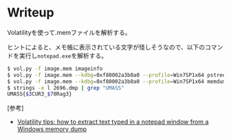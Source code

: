 # Writeup

Volatilityを使って.memファイルを解析する。

ヒントによると、メモ帳に表示されている文字が怪しそうなので、以下のコマンドを実行し`notepad.exe`を解析する。

```bash
$ vol.py -f image.mem imageinfo
$ vol.py -f image.mem --kdbg=0xf80002a3b0a0 --profile=Win7SP1x64 pstree
$ vol.py -f image.mem --kdbg=0xf80002a3b0a0 --profile=Win7SP1x64 memdump -D ./ -p 2696
$ strings -e l 2696.dmp | grep "UMASS"
UMASS{$3CUR3_$70Rag3}
```

[参考]

* [Volatility tips: how to extract text typed in a notepad window from a Windows memory dump](https://www.andreafortuna.org/2018/03/02/volatility-tips-extract-text-typed-in-a-notepad-window-from-a-windows-memory-dump/)